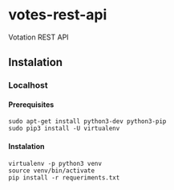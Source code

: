 # votes-rest-api
Votation REST API

## Instalation

### Localhost

#### Prerequisites
```
sudo apt-get install python3-dev python3-pip
sudo pip3 install -U virtualenv
```
#### Instalation
```
virtualenv -p python3 venv
source venv/bin/activate
pip install -r requeriments.txt
```